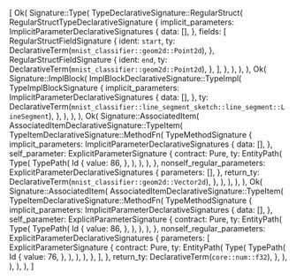 [
    Ok(
        Signature::Type(
            TypeDeclarativeSignature::RegularStruct(
                RegularStructTypeDeclarativeSignature {
                    implicit_parameters: ImplicitParameterDeclarativeSignatures {
                        data: [],
                    },
                    fields: [
                        RegularStructFieldSignature {
                            ident: `start`,
                            ty: DeclarativeTerm(`mnist_classifier::geom2d::Point2d`),
                        },
                        RegularStructFieldSignature {
                            ident: `end`,
                            ty: DeclarativeTerm(`mnist_classifier::geom2d::Point2d`),
                        },
                    ],
                },
            ),
        ),
    ),
    Ok(
        Signature::ImplBlock(
            ImplBlockDeclarativeSignature::TypeImpl(
                TypeImplBlockSignature {
                    implicit_parameters: ImplicitParameterDeclarativeSignatures {
                        data: [],
                    },
                    ty: DeclarativeTerm(`mnist_classifier::line_segment_sketch::line_segment::LineSegment`),
                },
            ),
        ),
    ),
    Ok(
        Signature::AssociatedItem(
            AssociatedItemDeclarativeSignature::TypeItem(
                TypeItemDeclarativeSignature::MethodFn(
                    TypeMethodSignature {
                        implicit_parameters: ImplicitParameterDeclarativeSignatures {
                            data: [],
                        },
                        self_parameter: ExplicitParameterSignature {
                            contract: Pure,
                            ty: EntityPath(
                                Type(
                                    TypePath(
                                        Id {
                                            value: 86,
                                        },
                                    ),
                                ),
                            ),
                        },
                        nonself_regular_parameters: ExplicitParameterDeclarativeSignatures {
                            parameters: [],
                        },
                        return_ty: DeclarativeTerm(`mnist_classifier::geom2d::Vector2d`),
                    },
                ),
            ),
        ),
    ),
    Ok(
        Signature::AssociatedItem(
            AssociatedItemDeclarativeSignature::TypeItem(
                TypeItemDeclarativeSignature::MethodFn(
                    TypeMethodSignature {
                        implicit_parameters: ImplicitParameterDeclarativeSignatures {
                            data: [],
                        },
                        self_parameter: ExplicitParameterSignature {
                            contract: Pure,
                            ty: EntityPath(
                                Type(
                                    TypePath(
                                        Id {
                                            value: 86,
                                        },
                                    ),
                                ),
                            ),
                        },
                        nonself_regular_parameters: ExplicitParameterDeclarativeSignatures {
                            parameters: [
                                ExplicitParameterSignature {
                                    contract: Pure,
                                    ty: EntityPath(
                                        Type(
                                            TypePath(
                                                Id {
                                                    value: 76,
                                                },
                                            ),
                                        ),
                                    ),
                                },
                            ],
                        },
                        return_ty: DeclarativeTerm(`core::num::f32`),
                    },
                ),
            ),
        ),
    ),
]